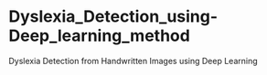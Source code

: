 # Dyslexia_Detection_using-Deep_learning_method
Dyslexia Detection from Handwritten Images using Deep Learning

